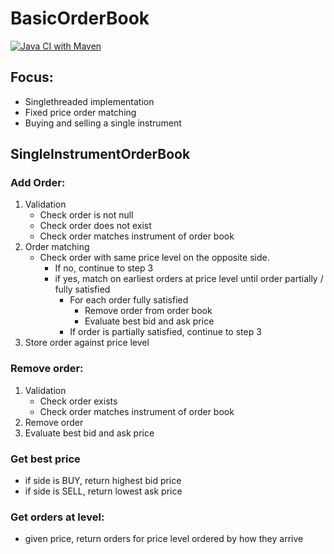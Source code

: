 # BasicOrderBook

[![Java CI with Maven](https://github.com/KyranRana/BasicOrderBook/actions/workflows/maven.yml/badge.svg)](https://github.com/KyranRana/BasicOrderBook/actions/workflows/maven.yml)

## Focus:
- Singlethreaded implementation
- Fixed price order matching
- Buying and selling a single instrument

## SingleInstrumentOrderBook

### Add Order:
1. Validation
    - Check order is not null
    - Check order does not exist
    - Check order matches instrument of order book
2. Order matching
    - Check order with same price level on the opposite side.
        - If no, continue to step 3
        - if yes, match on earliest orders at price level until order partially / fully satisfied
            - For each order fully satisfied
                - Remove order from order book
                - Evaluate best bid and ask price
            - If order is partially satisfied, continue to step 3
3. Store order against price level

### Remove order:
1. Validation
    - Check order exists
    - Check order matches instrument of order book
2. Remove order
3. Evaluate best bid and ask price

### Get best price
- if side is BUY, return highest bid price
- if side is SELL, return lowest ask price

### Get orders at level:
- given price, return orders for price level ordered by how they arrive
